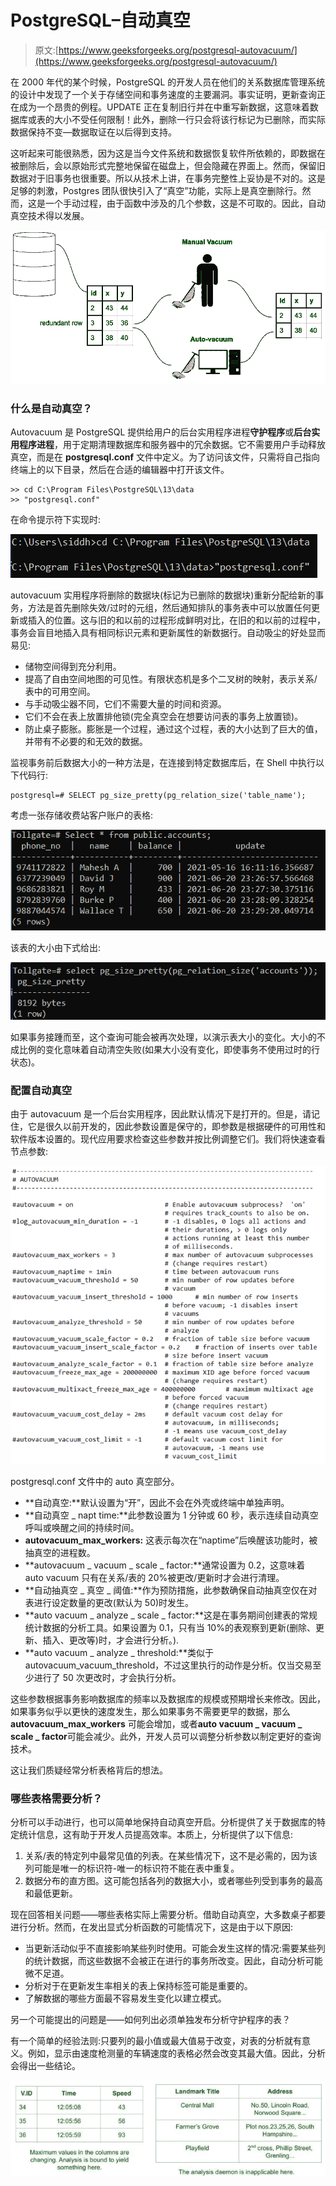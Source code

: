 # PostgreSQL–自动真空

> 原文:[https://www.geeksforgeeks.org/postgresql-autovacuum/](https://www.geeksforgeeks.org/postgresql-autovacuum/)

在 2000 年代的某个时候，PostgreSQL 的开发人员在他们的关系数据库管理系统的设计中发现了一个关于存储空间和事务速度的主要漏洞。事实证明，更新查询正在成为一个昂贵的例程。UPDATE 正在复制旧行并在中重写新数据，这意味着数据库或表的大小不受任何限制！此外，删除一行只会将该行标记为已删除，而实际数据保持不变—数据取证在以后得到支持。

这听起来可能很熟悉，因为这是当今文件系统和数据恢复软件所依赖的，即数据在被删除后，会以原始形式完整地保留在磁盘上，但会隐藏在界面上。然而，保留旧数据对于旧事务也很重要。所以从技术上讲，在事务完整性上妥协是不对的。这是足够的刺激，Postgres 团队很快引入了“真空”功能，实际上是真空删除行。然而，这是一个手动过程，由于函数中涉及的几个参数，这是不可取的。因此，自动真空技术得以发展。

![](img/4f5a627d958904a5079dc528b1e72d4b.png)

### 什么是自动真空？

Autovacuum 是 PostgreSQL 提供给用户的后台实用程序进程**守护程序**或**后台实用程序进程**，用于定期清理数据库和服务器中的冗余数据。它不需要用户手动释放真空，而是在 **postgresql.conf** 文件中定义。为了访问该文件，只需将自己指向终端上的以下目录，然后在合适的编辑器中打开该文件。

```
>> cd C:\Program Files\PostgreSQL\13\data
>> "postgresql.conf"
```

在命令提示符下实现时:

![](img/ec3a31caaf8af9fe98530ab44578a3e1.png)

autovacuum 实用程序将删除的数据块(标记为已删除的数据块)重新分配给新的事务，方法是首先删除失效/过时的元组，然后通知排队的事务表中可以放置任何更新或插入的位置。这与旧的和以前的过程形成鲜明对比，在旧的和以前的过程中，事务会盲目地插入具有相同标识元素和更新属性的新数据行。自动吸尘的好处显而易见:

*   储物空间得到充分利用。
*   提高了自由空间地图的可见性。有限状态机是多个二叉树的映射，表示关系/表中的可用空间。
*   与手动吸尘器不同，它们不需要大量的时间和资源。
*   它们不会在表上放置排他锁(完全真空会在想要访问表的事务上放置锁)。
*   防止桌子膨胀。膨胀是一个过程，通过这个过程，表的大小达到了巨大的值，并带有不必要的和无效的数据。

监视事务前后数据大小的一种方法是，在连接到特定数据库后，在 Shell 中执行以下代码行:

```
postgresql=# SELECT pg_size_pretty(pg_relation_size('table_name');
```

考虑一张存储收费站客户账户的表格:

![](img/c09e8edf2513ed2660d572177d9ad6d8.png)

该表的大小由下式给出:

![](img/9494b591123a20b86693184544b2e316.png)

如果事务接踵而至，这个查询可能会被再次处理，以演示表大小的变化。大小的不成比例的变化意味着自动清空失败(如果大小没有变化，即使事务不使用过时的行状态)。

### 配置自动真空

由于 autovacuum 是一个后台实用程序，因此默认情况下是打开的。但是，请记住，它是很久以前开发的，因此参数设置是保守的，即参数是根据硬件的可用性和软件版本设置的。现代应用要求检查这些参数并按比例调整它们。我们将快速查看节点参数:

![](img/0d315f2da7c1d4e9fc58f40390841748.png)

postgresql.conf 文件中的 auto 真空部分。

*   **自动真空:**默认设置为“开”，因此不会在外壳或终端中单独声明。
*   **自动真空 _ napt time:**此参数设置为 1 分钟或 60 秒，表示连续自动真空呼叫或唤醒之间的持续时间。
*   **autovacuum_max_workers:** 这表示每次在“naptime”后唤醒该功能时，被抽真空的进程数。
*   **autovacuum _ vacuum _ scale _ factor:**通常设置为 0.2，这意味着 auto vacuum 只有在关系/表的 20%被更改/更新时才会进行清理。
*   **自动抽真空 _ 真空 _ 阈值:**作为预防措施，此参数确保自动抽真空仅在对表进行设定数量的更改(默认为 50)时发生。
*   **auto vacuum _ analyze _ scale _ factor:**这是在事务期间创建表的常规统计数据的分析工具。如果设置为 0.1，只有当 10%的表观察到更新(删除、更新、插入、更改等)时，才会进行分析。).
*   **auto vacuum _ analyze _ threshold:**类似于 autovacuum_vacuum_threshold，不过这里执行的动作是分析。仅当交易至少进行了 50 次更改时，才会执行分析。

这些参数根据事务影响数据库的频率以及数据库的规模或预期增长来修改。因此，如果事务似乎以更快的速度发生，那么如果事务不需要更早的数据，那么 **autovacuum_max_workers** 可能会增加，或者**auto vacuum _ vacuum _ scale _ factor**可能会减少。此外，开发人员可以调整分析参数以制定更好的查询技术。

这让我们质疑经常分析表格背后的想法。

### 哪些表格需要分析？

分析可以手动进行，也可以简单地保持自动真空开启。分析提供了关于数据库的特定统计信息，这有助于开发人员提高效率。本质上，分析提供了以下信息:

1.  关系/表的特定列中最常见值的列表。在某些情况下，这不是必需的，因为该列可能是唯一的标识符-唯一的标识符不能在表中重复。
2.  数据分布的直方图。这可能包括各列的数据大小，或者哪些列受到事务的最高和最低更新。

现在回答相关问题——哪些表格实际上需要分析。借助自动真空，大多数桌子都要进行分析。然而，在发出显式分析函数的可能情况下，这是由于以下原因:

*   当更新活动似乎不直接影响某些列时使用。可能会发生这样的情况:需要某些列的统计数据，而这些数据不会被正在进行的事务所改变。因此，自动分析可能微不足道。
*   分析对于在更新发生率相关的表上保持标签可能是重要的。
*   了解数据的哪些方面最不容易发生变化以建立模式。

另一个可能提出的问题是——如何列出必须单独发布分析守护程序的表？

有一个简单的经验法则:只要列的最小值或最大值易于改变，对表的分析就有意义。例如，显示由速度枪测量的车辆速度的表格必然会改变其最大值。因此，分析会得出一些结论。

![](img/46e67e923c841e49b331ba0786395821.png)